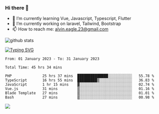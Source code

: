 ### Hi there 👋
- 🌱 I’m currently learning Vue, Javascript, Typescript, Flutter
- 🔭 I’m currently working on laravel, Tailwind, Bootstrap
- 📫 How to reach me: alvin.eagle.23@gmail.com



![github stats](https://github-readme-stats.vercel.app/api?username=alvnfaiz&show_icons=true)


[![Typing SVG](http://readme-typing-svg.herokuapp.com?font=Montserrat&color=%2336BCF7&duration=4000&center=true&lines=Alvin+Faiz;Fullstack+Developer;PHP%2C+Java%2C+Javascript%2C+Python;Laravel%2C+Vue%202%2C+Tailwind%2C+Bootstrap)](https://git.io/typing-svg)

<!--[![Alvnfaiz wakatime stats](https://github-readme-stats.vercel.app/api/wakatime?username=alvnfaiz&layout=compact&theme=dracula)](https://github.com/anuraghazra/github-readme-stats)

<!--START_SECTION:waka-->

```text
From: 01 January 2023 - To: 31 January 2023

Total Time: 45 hrs 34 mins

PHP              25 hrs 37 mins  ██████████████░░░░░░░░░░░   55.78 %
TypeScript       16 hrs 55 mins  █████████▒░░░░░░░░░░░░░░░   36.83 %
JavaScript       1 hr 15 mins    ▓░░░░░░░░░░░░░░░░░░░░░░░░   02.74 %
Vue.js           31 mins         ▒░░░░░░░░░░░░░░░░░░░░░░░░   01.16 %
Blade Template   27 mins         ▒░░░░░░░░░░░░░░░░░░░░░░░░   01.01 %
Bash             27 mins         ▒░░░░░░░░░░░░░░░░░░░░░░░░   00.98 %
```

<!--END_SECTION:waka-->

  <!-- Change the `github-readme-stats.anuraghazra1.vercel.app` to `github-readme-stats.vercel.app`  -->
  <img align="center" src="https://github-readme-stats.anuraghazra1.vercel.app/api/top-langs/?username=alvnfaiz&layout=compact" />
<!--
**alvnfaiz/alvnfaiz** is a ✨ _special_ ✨ repository because its `README.md` (this file) appears on your GitHub profile.

Here are some ideas to get you started:

- 🔭 I’m currently working on ...
- 🌱 I’m currently learning ...
- 👯 I’m looking to collaborate on ...
- 🤔 I’m looking for help with ...
- 💬 Ask me about ...
- 📫 How to reach me: ...
- 😄 Pronouns: ...
- ⚡ Fun fact: ...
-->


